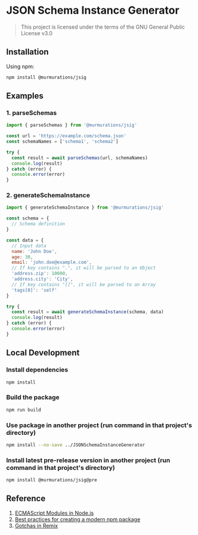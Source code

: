 # JSON Schema Instance Generator

> This project is licensed under the terms of the GNU General Public License v3.0

## Installation

Using npm:

```sh
npm install @murmurations/jsig
```

## Examples

### 1. parseSchemas

```javascript
import { parseSchemas } from '@murmurations/jsig'

const url = 'https://example.com/schema.json'
const schemaNames = ['schema1', 'schema2']

try {
  const result = await parseSchemas(url, schemaNames)
  console.log(result)
} catch (error) {
  console.error(error)
}
```

### 2. generateSchemaInstance

```javascript
import { generateSchemaInstance } from '@murmurations/jsig'

const schema = {
  // Schema definition
}

const data = {
  // Input data
  name: 'John Doe',
  age: 30,
  email: 'john.doe@example.com',
  // If key contains ".", it will be parsed to an Object
  'address.zip': 10000,
  'address.city': 'City',
  // If key contains "[]", it will be parsed to an Array
  'tags[0]': 'self'
}

try {
  const result = await generateSchemaInstance(schema, data)
  console.log(result)
} catch (error) {
  console.error(error)
}
```

## Local Development

### Install dependencies

```sh
npm install
```

### Build the package

```sh
npm run build
```

### Use package in another project (run command in that project's directory)

```sh
npm install --no-save ../JSONSchemaInstanceGenerator
```

### Install latest pre-release version in another project (run command in that project's directory)

```sh
npm install @murmurations/jsig@pre
```

## Reference

1. [ECMAScript Modules in Node.js](https://www.typescriptlang.org/docs/handbook/esm-node.html)
2. [Best practices for creating a modern npm package](https://snyk.io/blog/best-practices-create-modern-npm-package/)
3. [Gotchas in Remix](https://remix.run/docs/en/main/pages/gotchas)

